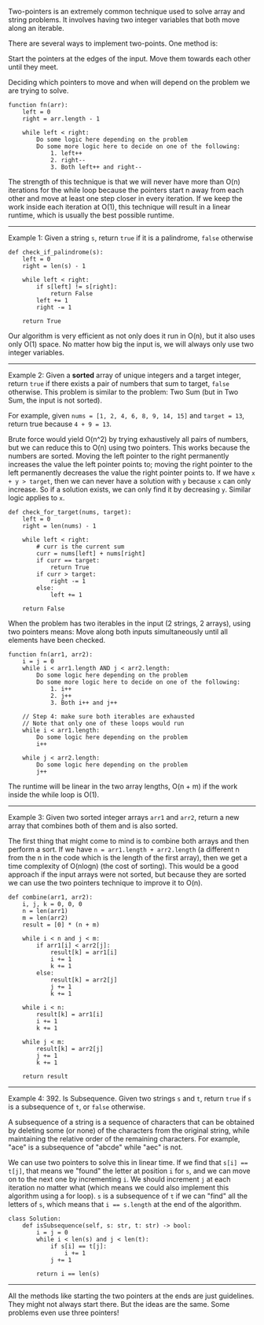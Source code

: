 Two-pointers is an extremely common technique used to solve array and string problems. It involves having two integer variables that both move along an iterable.

There are several ways to implement two-points. One method is:

Start the pointers at the edges of the input. Move them towards each other until they meet.

Deciding which pointers to move and when will depend on the problem we are trying to solve.

```
function fn(arr):
    left = 0
    right = arr.length - 1

    while left < right:
        Do some logic here depending on the problem
        Do some more logic here to decide on one of the following:
            1. left++
            2. right--
            3. Both left++ and right--
```

The strength of this technique is that we will never have more than O(n) iterations for the while loop because the pointers start n away from each other and move at least one step closer in every iteration. If we keep the work inside each iteration at O(1), this technique will result in a linear runtime, which is usually the best possible runtime.

-----------------------------------

Example 1: Given a string ``s``, return ``true`` if it is a palindrome, ``false`` otherwise

```
def check_if_palindrome(s):
    left = 0
    right = len(s) - 1

    while left < right:
        if s[left] != s[right]:
            return False
        left += 1
        right -= 1
    
    return True
```

Our algorithm is very efficient as not only does it run in O(n), but it also uses only O(1) space. No matter how big the input is, we will always only use two integer variables.

--------------------------------------------------

Example 2: Given a **sorted** array of unique integers and a target integer, return ``true`` if there exists a pair of numbers that sum to target, `false` otherwise. This problem is similar to the problem: Two Sum (but in Two Sum, the input is not sorted).

For example, given ``nums = [1, 2, 4, 6, 8, 9, 14, 15]`` and ``target = 13``, return true because ``4 + 9 = 13``.

Brute force would yield O(n^2) by trying exhaustively all pairs of numbers, but we can reduce this to O(n) using two pointers. This works because the numbers are sorted. Moving the left pointer to the right permanently increases the value the left pointer points to; moving the right pointer to the left permanently decreases the value the right pointer points to. If we have ``x + y > target``, then we can never have a solution with ``y`` because ``x`` can only increase. So if a solution exists, we can only find it by decreasing ``y``. Similar logic applies to ``x``.

```
def check_for_target(nums, target):
    left = 0
    right = len(nums) - 1

    while left < right:
        # curr is the current sum
        curr = nums[left] + nums[right]
        if curr == target:
            return True
        if curr > target:
            right -= 1
        else:
            left += 1
    
    return False
```

When the problem has two iterables in the input (2 strings, 2 arrays), using two pointers means:
Move along both inputs simultaneously until all elements have been checked.

```
function fn(arr1, arr2):
    i = j = 0
    while i < arr1.length AND j < arr2.length:
        Do some logic here depending on the problem
        Do some more logic here to decide on one of the following:
            1. i++
            2. j++
            3. Both i++ and j++

    // Step 4: make sure both iterables are exhausted
    // Note that only one of these loops would run
    while i < arr1.length:
        Do some logic here depending on the problem
        i++

    while j < arr2.length:
        Do some logic here depending on the problem
        j++
```

The runtime will be linear in the two array lengths, O(n + m) if the work inside the while loop is O(1).

-------------

Example 3: Given two sorted integer arrays ``arr1`` and ``arr2``, return a new array that combines both of them and is also sorted.

The first thing that might come to mind is to combine both arrays and then perform a sort. If we have ``n = arr1.length + arr2.length`` (a different n from the n in the code which is the length of the first array), then we get a time complexity of O(nlogn) (the cost of sorting). This would be a good approach if the input arrays were not sorted, but because they are sorted we can use the two pointers technique to improve it to O(n).

```
def combine(arr1, arr2):
    i, j, k = 0, 0, 0
    n = len(arr1)
    m = len(arr2)
    result = [0] * (n + m)
    
    while i < n and j < m:
        if arr1[i] < arr2[j]:
            result[k] = arr1[i]
            i += 1
            k += 1
        else:
            result[k] = arr2[j]
            j += 1
            k += 1

    while i < n:
        result[k] = arr1[i]
        i += 1
        k += 1

    while j < m:
        result[k] = arr2[j]
        j += 1
        k += 1

    return result
```

-----------

Example 4: 392. Is Subsequence. Given two strings ``s`` and ``t``, return ``true`` if ``s`` is a subsequence of ``t``, or ``false`` otherwise.

A subsequence of a string is a sequence of characters that can be obtained by deleting some (or none) of the characters from the original string, while maintaining the relative order of the remaining characters. For example, "ace" is a subsequence of "abcde" while "aec" is not.

We can use two pointers to solve this in linear time. If we find that ``s[i] == t[j]``, that means we "found" the letter at position ``i`` for ``s``, and we can move on to the next one by incrementing ``i``. We should increment ``j`` at each iteration no matter what (which means we could also implement this algorithm using a for loop). ``s`` is a subsequence of ``t`` if we can "find" all the letters of ``s``, which means that ``i == s.length`` at the end of the algorithm.

```
class Solution:
    def isSubsequence(self, s: str, t: str) -> bool:
        i = j = 0
        while i < len(s) and j < len(t):
            if s[i] == t[j]:
                i += 1
            j += 1

        return i == len(s)
```

--------------

All the methods like starting the two pointers at the ends are just guidelines. They might not always start there. But the ideas are the same. Some problems even use three pointers!